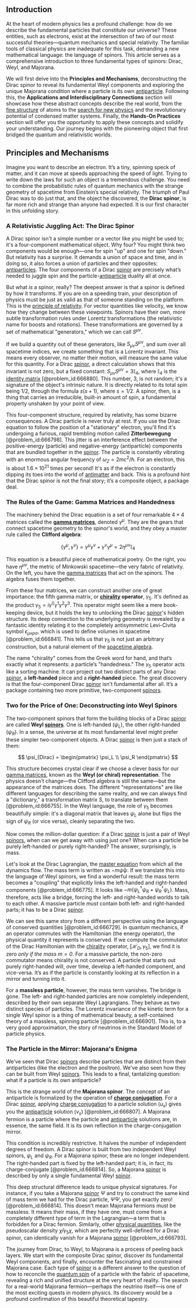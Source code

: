 ## Introduction
At the heart of modern physics lies a profound challenge: how do we describe the fundamental particles that constitute our universe? These entities, such as electrons, exist at the intersection of two of our most successful theories—quantum mechanics and special relativity. The familiar tools of classical physics are inadequate for this task, demanding a new mathematical language: the language of spinors. This article serves as a comprehensive introduction to three fundamental types of spinors: Dirac, Weyl, and Majorana.

We will first delve into the **Principles and Mechanisms**, deconstructing the Dirac spinor to reveal its fundamental Weyl components and exploring the unique Majorana condition where a particle is its own [antiparticle](@article_id:193113). Following this, the **Applications and Interdisciplinary Connections** section will showcase how these abstract concepts describe the real world, from the [fine structure](@article_id:140367) of atoms to the [search for new physics](@article_id:158642) and the revolutionary potential of condensed matter systems. Finally, the **Hands-On Practices** section will offer you the opportunity to apply these concepts and solidify your understanding. Our journey begins with the pioneering object that first bridged the quantum and relativistic worlds.

## Principles and Mechanisms

Imagine you want to describe an electron. It’s a tiny, spinning speck of matter, and it can move at speeds approaching the speed of light. Trying to write down the laws for such an object is a tremendous challenge. You need to combine the probabilistic rules of quantum mechanics with the strange geometry of spacetime from Einstein’s special relativity. The triumph of Paul Dirac was to do just that, and the object he discovered, the **Dirac spinor**, is far more rich and strange than anyone had expected. It is our first character in this unfolding story.

### A Relativistic Juggling Act: The Dirac Spinor

A Dirac spinor isn't a simple number or a vector like you might be used to; it's a four-component mathematical object. Why four? You might think two components would be enough—one for spin "up" and one for spin "down." But relativity has a surprise. It demands a union of space and time, and in doing so, it also forces a union of particles and their opposites: [antiparticles](@article_id:155172). The four components of a Dirac [spinor](@article_id:153967) are precisely what’s needed to juggle spin and the particle-[antiparticle](@article_id:193113) duality all at once.

But what *is* a spinor, really? The deepest answer is that a spinor is defined by how it transforms. If you are on a speeding train, your description of physics must be just as valid as that of someone standing on the platform. This is the [principle of relativity](@article_id:271361). For vector quantities like velocity, we know how they change between these viewpoints. Spinors have their own, more subtle transformation rules under Lorentz transformations (the relativistic name for boosts and rotations). These transformations are governed by a set of mathematical "generators," which we can call $S^{\mu\nu}$.

If we build a quantity out of these generators, like $S_{\mu\nu}S^{\mu\nu}$, and sum over all spacetime indices, we create something that is a Lorentz invariant. This means every observer, no matter their motion, will measure the same value for this quantity. For a Dirac [spinor](@article_id:153967), a direct calculation shows that this invariant is not zero, but a fixed constant: $S_{\mu\nu}S^{\mu\nu} = 3 \mathbb{I}_4$, where $\mathbb{I}_4$ is the [identity matrix](@article_id:156230) [@problem_id:666880]. This number, 3, is not random; it's a signature of the object's intrinsic nature. It is directly related to its total spin being $1/2$, through the formula $s(s+1)$, where $s=1/2$. A spinor, then, is a thing that carries an irreducible, built-in amount of spin, a fundamental property unshaken by your point of view.

This four-component structure, required by relativity, has some bizarre consequences. A Dirac particle is never truly at rest. If you use the Dirac equation to follow the position of a "stationary" electron, you'll find it's undergoing a furious, rapid trembling motion called **Zitterbewegung** [@problem_id:666798]. This jitter is an interference effect between the positive-energy (particle) and negative-energy (antiparticle) components that are bundled together in the [spinor](@article_id:153967). The particle is constantly vibrating with an enormous angular frequency of $\omega_Z = 2mc^2/\hbar$. For an electron, this is about $1.6 \times 10^{21}$ times per second! It's as if the electron is constantly dipping its toes into the world of [antimatter](@article_id:152937) and back. This is a profound hint that the Dirac spinor is not the final story; it’s a composite object, a package deal.

### The Rules of the Game: Gamma Matrices and Handedness

The machinery behind the Dirac equation is a set of four remarkable $4 \times 4$ matrices called the **[gamma matrices](@article_id:146906)**, denoted $\gamma^\mu$. They are the gears that connect spacetime geometry to the spinor's world, and they obey a master rule called the **Clifford algebra**:

$$
\{\gamma^{\mu}, \gamma^{\nu}\} = \gamma^{\mu}\gamma^{\nu} + \gamma^{\nu}\gamma^{\mu} = 2\eta^{\mu\nu}\mathbb{I}_4
$$

This equation is a beautiful piece of mathematical poetry. On the right, you have $\eta^{\mu\nu}$, the metric of Minkowski spacetime—the very fabric of relativity. On the left, you have the [gamma matrices](@article_id:146906) that act on the spinors. The algebra fuses them together.

From these four matrices, we can construct another one of great importance: the fifth gamma matrix, or **[chirality](@article_id:143611) operator**, $\gamma_5$. It's defined as the product $\gamma_5 = i\gamma^0\gamma^1\gamma^2\gamma^3$. This operator might seem like a mere book-keeping device, but it holds the key to unlocking the Dirac [spinor](@article_id:153967)'s hidden structure. Its deep connection to the underlying geometry is revealed by a fantastic identity relating it to the completely antisymmetric Levi-Civita symbol $\epsilon_{\mu\nu\rho\sigma}$, which is used to define volumes in spacetime [@problem_id:666841]. This tells us that $\gamma_5$ is not just an arbitrary construction, but a natural element of the [spacetime algebra](@article_id:181772).

The name "chirality" comes from the Greek word for hand, and that’s exactly what it represents: a particle’s "handedness." The $\gamma_5$ operator acts like a sorting machine. It can project out two distinct parts of any Dirac [spinor](@article_id:153967), a **left-handed** piece and a **right-handed** piece. The great discovery is that the four-component Dirac [spinor](@article_id:153967) isn't fundamental after all. It’s a package containing two more primitive, two-component [spinors](@article_id:157560).

### Two for the Price of One: Deconstructing into Weyl Spinors

The two-component spinors that form the building blocks of a Dirac [spinor](@article_id:153967) are called **Weyl [spinors](@article_id:157560)**. One is left-handed ($\psi_L$), the other right-handed ($\psi_R$). In a sense, the universe at its most fundamental level might prefer these simpler two-component objects. A Dirac [spinor](@article_id:153967) is then just a stack of them:

$$
\psi_{Dirac} = \begin{pmatrix} \psi_L \\ \psi_R \end{pmatrix}
$$

This structure becomes crystal clear if we choose a clever basis for our [gamma matrices](@article_id:146906), known as the **Weyl (or chiral) representation**. The physics doesn't change—the Clifford algebra is still the same—but the appearance of the matrices does. The different "representations" are like different languages for describing the same reality, and we can always find a "dictionary," a transformation matrix $S$, to translate between them [@problem_id:666755]. In the Weyl language, the role of $\gamma_5$ becomes beautifully simple: it's a diagonal matrix that leaves $\psi_L$ alone but flips the sign of $\psi_R$ (or vice versa), cleanly separating the two.

Now comes the million-dollar question: if a Dirac [spinor](@article_id:153967) is just a pair of Weyl [spinors](@article_id:157560), when can we get away with using just one? When can a particle be purely left-handed or purely right-handed? The answer, surprisingly, is mass.

Let's look at the Dirac Lagrangian, the [master equation](@article_id:142465) from which all the dynamics flow. The mass term is written as $-m\bar{\psi}\psi$. If we translate this into the language of Weyl spinors, we find a wonderful result: the mass term becomes a "coupling" that explicitly links the left-handed and right-handed components [@problem_id:666775]. It looks like $-m(\psi_L^\dagger \psi_R + \psi_R^\dagger \psi_L)$. Mass, therefore, acts like a bridge, forcing the left- and right-handed worlds to talk to each other. A massive particle *must* contain both left- and right-handed parts; it has to be a Dirac [spinor](@article_id:153967).

We can see this same story from a different perspective using the language of conserved quantities [@problem_id:666729]. In quantum mechanics, if an operator commutes with the Hamiltonian (the energy operator), the physical quantity it represents is conserved. If we compute the commutator of the Dirac Hamiltonian with the [chirality](@article_id:143611) operator, $[\mathcal{H}_D, \gamma_5]$, we find it is zero *only if the mass $m=0$*. For a massive particle, the non-zero commutator means chirality is not conserved. A particle that starts out purely right-handed will, over time, develop a left-handed component, and vice-versa. It’s as if the particle is constantly looking at its reflection in a mirror and turning into it.

For a **massless particle**, however, the mass term vanishes. The bridge is gone. The left- and right-handed particles are now completely independent, described by their own separate Weyl Lagrangians. They behave as two distinct species of particles. The Lorentz invariance of the kinetic term for a single Weyl spinor is a thing of mathematical beauty, a self-contained theory of a massless, spinning particle [@problem_id:666901]. This is, to a very good approximation, the story of neutrinos in the Standard Model of particle physics.

### The Particle in the Mirror: Majorana's Enigma

We’ve seen that Dirac [spinors](@article_id:157560) describe particles that are distinct from their antiparticles (like the electron and the positron). We've also seen how they can be built from Weyl [spinors](@article_id:157560). This leads to a final, tantalizing question: what if a particle is its own antiparticle?

This is the strange world of the **Majorana spinor**. The concept of an antiparticle is formalized by the operation of **[charge conjugation](@article_id:157784)**. For a Dirac [spinor](@article_id:153967), applying [charge conjugation](@article_id:157784) to a particle solution ($u_s$) gives you the [antiparticle](@article_id:193113) solution ($v_s$) [@problem_id:666807]. A Majorana fermion is a particle where the particle and [antiparticle](@article_id:193113) solutions are, in essence, the same field. It is its own reflection in the charge-conjugation mirror.

This condition is incredibly restrictive. It halves the number of independent degrees of freedom. A Dirac spinor is built from two independent Weyl spinors, $\psi_L$ and $\psi_R$. For a Majorana spinor, these are no longer independent. The right-handed part is fixed by the left-handed part; it is, in fact, its charge-conjugate [@problem_id:666814]. So, a Majorana [spinor](@article_id:153967) is described by only a single fundamental Weyl [spinor](@article_id:153967).

This deep structural difference leads to unique physical signatures. For instance, if you take a Majorana [spinor](@article_id:153967) $\Psi$ and try to construct the same kind of mass term we had for the Dirac particle, $\bar{\Psi}\Psi$, you get exactly zero! [@problem_id:666814]. This doesn't mean Majorana fermions must be massless. It means their mass, if they have one, must come from a completely different type of term in the Lagrangian—a term that is forbidden for a Dirac fermion. Similarly, other [physical quantities](@article_id:176901), like the pseudoscalar density $\bar{\chi}i\gamma_5\chi$, which are perfectly well-defined for a Dirac spinor, can identically vanish for a Majorana [spinor](@article_id:153967) [@problem_id:666793].

The journey from Dirac, to Weyl, to Majorana is a process of peeling back layers. We start with the composite Dirac spinor, discover its fundamental Weyl components, and finally, encounter the fascinating and constrained Majorana case. Each type of [spinor](@article_id:153967) is a different answer to the question of how to reconcile the [quantum spin](@article_id:137265) of a particle with the fabric of spacetime, revealing a rich and unified structure at the very heart of reality. The search for a real-world Majorana fermion—perhaps the neutrino itself—is one of the most exciting quests in modern physics. Its discovery would be a profound confirmation of this beautiful theoretical tapestry.